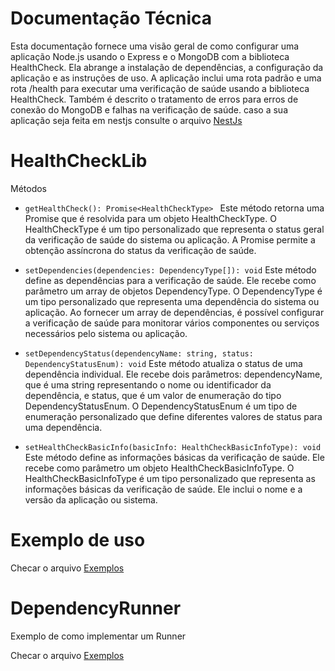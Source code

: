 # Documentação Técnica

Esta documentação fornece uma visão geral de como configurar uma aplicação Node.js usando o Express e o MongoDB com a biblioteca HealthCheck. Ela abrange a instalação de dependências, a configuração da aplicação e as instruções de uso. A aplicação inclui uma rota padrão e uma rota /health para executar uma verificação de saúde usando a biblioteca HealthCheck. Também é descrito o tratamento de erros para erros de conexão do MongoDB e falhas na verificação de saúde. caso a sua aplicação seja feita em nestjs consulte o arquivo [NestJs](READE_NESTJS.md)


# HealthCheckLib

Métodos

- `getHealthCheck(): Promise<HealthCheckType> `
  Este método retorna uma Promise que é resolvida para um objeto HealthCheckType. O HealthCheckType é um tipo personalizado que representa o status geral da verificação de saúde do sistema ou aplicação. A Promise permite a obtenção assíncrona do status da verificação de saúde.

- `setDependencies(dependencies: DependencyType[]): void`
  Este método define as dependências para a verificação de saúde. Ele recebe como parâmetro um array de objetos DependencyType. O DependencyType é um tipo personalizado que representa uma dependência do sistema ou aplicação. Ao fornecer um array de dependências, é possível configurar a verificação de saúde para monitorar vários componentes ou serviços necessários pelo sistema ou aplicação.

- `setDependencyStatus(dependencyName: string, status: DependencyStatusEnum): void`
  Este método atualiza o status de uma dependência individual. Ele recebe dois parâmetros: dependencyName, que é uma string representando o nome ou identificador da dependência, e status, que é um valor de enumeração do tipo DependencyStatusEnum. O DependencyStatusEnum é um tipo de enumeração personalizado que define diferentes valores de status para uma dependência.

- `setHealthCheckBasicInfo(basicInfo: HealthCheckBasicInfoType): void`
  Este método define as informações básicas da verificação de saúde. Ele recebe como parâmetro um objeto HealthCheckBasicInfoType. O HealthCheckBasicInfoType é um tipo personalizado que representa as informações básicas da verificação de saúde. Ele inclui o nome e a versão da aplicação ou sistema.

# Exemplo de uso

Checar o arquivo [Exemplos](Exemplo_NodeJs.md#configuração-de-um-app-com-express-e-mongoose)

# DependencyRunner

Exemplo de como implementar um Runner

Checar o arquivo [Exemplos](Exemplo_NodeJs.md#exemplo-de-configuração-de-um-dependency-runner)